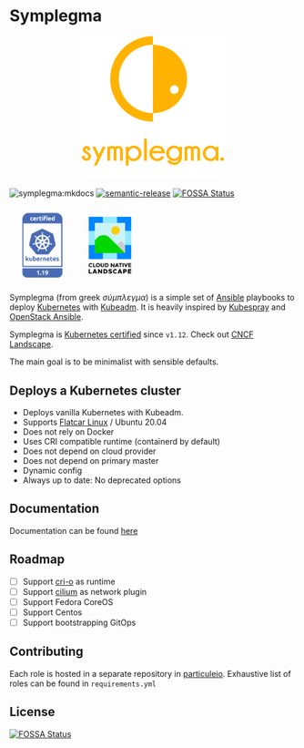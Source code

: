 # Symplegma

<p align="center">
  <img src="images/logo.png">
</p>

![symplegma:mkdocs](https://github.com/clusterfrak-dynamics/symplegma/workflows/symplegma:mkdocs/badge.svg)
[![semantic-release](https://img.shields.io/badge/%20%20%F0%9F%93%A6%F0%9F%9A%80-semantic--release-e10079.svg)](https://github.com/semantic-release/semantic-release)
[![FOSSA Status](https://app.fossa.io/api/projects/git%2Bgithub.com%2Fclusterfrak-dynamics%2Fsymplegma.svg?type=shield)](https://app.fossa.io/projects/git%2Bgithub.com%2Fclusterfrak-dynamics%2Fsymplegma?ref=badge_shield)

<p align="left">
<a href="https://github.com/cncf/k8s-conformance"><img src="https://github.com/cncf/artwork/raw/master/projects/kubernetes/certified-kubernetes/1.19/color/certified-kubernetes-1.19-color.png" alt="Certified Kubernetes" title="Certified Kubernetes" width=75 style="vertical-align:middle;margin:10px 20px" /></a>
<a href="https://landscape.cncf.io/format=card-mode&organization=particule&selected=symplegma"><img src="https://github.com/cncf/artwork/raw/master/other/cncf-landscape/stacked/color/cncf-landscape-stacked-color.png" alt="Certified Kubernetes" title="Certified Kubernetes" width=75 style="vertical-align:middle;margin:10px 20px" /></a>
</p>

Symplegma (from greek *σύμπλεγμα*) is a simple set of [Ansible](https://www.ansible.com/) playbooks to deploy [Kubernetes](https://kubernetes.io/) with [Kubeadm](https://kubernetes.io/docs/setup/independent/high-availability/). It is heavily inspired by [Kubespray](https://github.com/kubernetes-incubator/kubespray) and [OpenStack Ansible](https://docs.openstack.org/openstack-ansible/latest/).

Symplegma is [Kubernetes certified](https://github.com/cncf/k8s-conformance/tree/master/v1.15/symplegma) since `v1.12`. Check out [CNCF Landscape](https://landscape.cncf.io/).

The main goal is to be minimalist with sensible defaults.

## Deploys a Kubernetes cluster

- Deploys vanilla Kubernetes with Kubeadm.
- Supports [Flatcar Linux](https://www.flatcar-linux.org/) / Ubuntu 20.04
- Does not rely on Docker
- Uses CRI compatible runtime (containerd by default)
- Does not depend on cloud provider
- Does not depend on primary master
- Dynamic config
- Always up to date: No deprecated options

## Documentation

Documentation can be found [here](https://particuleio.github.io/symplegma/)

## Roadmap

- [ ] Support [cri-o](http://cri-o.io/) as runtime
- [ ] Support [cilium](https://github.com/cilium/cilium) as network plugin
- [ ] Support Fedora CoreOS
- [ ] Support Centos
- [ ] Support bootstrapping GitOps

## Contributing

Each role is hosted in a separate repository in [particuleio](https://github.com/particuleio). Exhaustive list of roles can be found in `requirements.yml`

## License
[![FOSSA Status](https://app.fossa.io/api/projects/git%2Bgithub.com%2Fclusterfrak-dynamics%2Fsymplegma.svg?type=large)](https://app.fossa.io/projects/git%2Bgithub.com%2Fclusterfrak-dynamics%2Fsymplegma?ref=badge_large)
